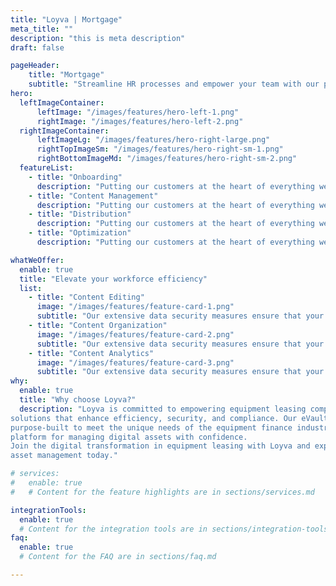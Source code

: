 ```yaml
---
title: "Loyva | Mortgage"
meta_title: ""
description: "this is meta description"
draft: false

pageHeader:
    title: "Mortgage"
    subtitle: "Streamline HR processes and empower your team with our products. Effortlessly manage employee data, and more."
hero:
  leftImageContainer:
      leftImage: "/images/features/hero-left-1.png"
      rightImage: "/images/features/hero-left-2.png"
  rightImageContainer:
      leftImageLg: "/images/features/hero-right-large.png"
      rightTopImageSm: "/images/features/hero-right-sm-1.png"
      rightBottomImageMd: "/images/features/hero-right-sm-2.png"
  featureList:
    - title: "Onboarding"
      description: "Putting our customers at the heart of everything we do, we strive to deliver exceptional experiences."
    - title: "Content Management"
      description: "Putting our customers at the heart of everything we do, we strive to deliver exceptional experiences."
    - title: "Distribution"
      description: "Putting our customers at the heart of everything we do, we strive to deliver exceptional experiences."
    - title: "Optimization"
      description: "Putting our customers at the heart of everything we do, we strive to deliver exceptional experiences."

whatWeOffer:
  enable: true
  title: "Elevate your workforce efficiency"
  list:
    - title: "Content Editing"
      image: "/images/features/feature-card-1.png"
      subtitle: "Our extensive data security measures ensure that your sensitive information is safeguarded against unauthorized access."
    - title: "Content Organization"
      image: "/images/features/feature-card-2.png"
      subtitle: "Our extensive data security measures ensure that your sensitive information is safeguarded against unauthorized access."
    - title: "Content Analytics"
      image: "/images/features/feature-card-3.png"
      subtitle: "Our extensive data security measures ensure that your sensitive information is safeguarded against unauthorized access."
why:
  enable: true
  title: "Why choose Loyva?"
  description: "Loyva is committed to empowering equipment leasing companies with state-of-the-art digital 
solutions that enhance efficiency, security, and compliance. Our eVault technology is 
purpose-built to meet the unique needs of the equipment finance industry, providing a robust 
platform for managing digital assets with confidence. 
Join the digital transformation in equipment leasing with Loyva and experience the future of 
asset management today."

# services:
#   enable: true
#   # Content for the feature highlights are in sections/services.md

integrationTools: 
  enable: true
  # Content for the integration tools are in sections/integration-tools.md
faq:
  enable: true
  # Content for the FAQ are in sections/faq.md

---
```

